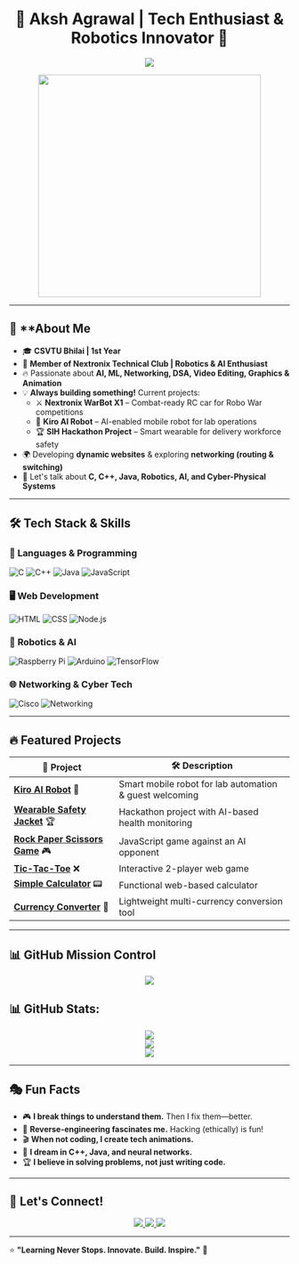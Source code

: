 <!-- 🚀 Animated Header -->
<h1 align="center">🚀 Aksh Agrawal | Tech Enthusiast & Robotics Innovator 🤖</h1>

<p align="center">
  <img src="https://readme-typing-svg.demolab.com?font=Fira+Code&weight=600&pause=1000&color=00F7FF&center=true&vCenter=true&multiline=true&width=600&height=50&lines=%E2%9C%A8+Innovating+with+Code+%7C+Exploring+AI+Robotics%E2%9C%A8" />
</p>

<p align="center">
  <img src="https://media.giphy.com/media/qgQUggAC3Pfv687qPC/giphy.gif" width="400px">
</p>

---

## 👋 **About Me
- 🎓 **CSVTU Bhilai | 1st Year**
- 🤖 **Member of Nextronix Technical Club | Robotics & AI Enthusiast**
- 🔥 Passionate about **AI, ML, Networking, DSA, Video Editing, Graphics & Animation**
- 💡 **Always building something!** Current projects:
  - ⚔️ **Nextronix WarBot X1** – Combat-ready RC car for Robo War competitions
  - 🤖 **Kiro AI Robot** – AI-enabled mobile robot for lab operations
  - 🏆 **SIH Hackathon Project** – Smart wearable for delivery workforce safety  
- 🌍 Developing **dynamic websites** & exploring **networking (routing & switching)**
- 💬 Let's talk about **C, C++, Java, Robotics, AI, and Cyber-Physical Systems**

---

## 🛠️ **Tech Stack & Skills**
### 🚀 **Languages & Programming**
![C](https://img.shields.io/badge/C-A8B9CC?style=for-the-badge&logo=c&logoColor=white)
![C++](https://img.shields.io/badge/C%2B%2B-00599C?style=for-the-badge&logo=c%2B%2B&logoColor=white)
![Java](https://img.shields.io/badge/Java-ED8B00?style=for-the-badge&logo=java&logoColor=white)
![JavaScript](https://img.shields.io/badge/JavaScript-F7DF1E?style=for-the-badge&logo=javascript&logoColor=black)

### 🖥️ **Web Development**
![HTML](https://img.shields.io/badge/HTML5-E34F26?style=for-the-badge&logo=html5&logoColor=white)
![CSS](https://img.shields.io/badge/CSS3-1572B6?style=for-the-badge&logo=css3&logoColor=white)
![Node.js](https://img.shields.io/badge/Node.js-43853D?style=for-the-badge&logo=node.js&logoColor=white)

### 🤖 **Robotics & AI**
![Raspberry Pi](https://img.shields.io/badge/Raspberry%20Pi-C51A4A?style=for-the-badge&logo=raspberry-pi&logoColor=white)
![Arduino](https://img.shields.io/badge/Arduino-00979D?style=for-the-badge&logo=arduino&logoColor=white)
![TensorFlow](https://img.shields.io/badge/TensorFlow-FF6F00?style=for-the-badge&logo=tensorflow&logoColor=white)

### 🌐 **Networking & Cyber Tech**
![Cisco](https://img.shields.io/badge/Cisco-1BA0D7?style=for-the-badge&logo=cisco&logoColor=white)
![Networking](https://img.shields.io/badge/Networking-%23F05033.svg?style=for-the-badge)

---

## 🔥 **Featured Projects**
| 🚀 **Project**  | 🛠 **Description**  |
|---------------|----------------|
| **[Kiro AI Robot](#)** 🤖 | Smart mobile robot for lab automation & guest welcoming  |
| **[Wearable Safety Jacket](#)** 🏆 | Hackathon project with AI-based health monitoring  |
| **[Rock Paper Scissors Game](#)** 🎮 | JavaScript game against an AI opponent  |
| **[Tic-Tac-Toe](#)** ❌ | Interactive 2-player web game  |
| **[Simple Calculator](#)** 📟 | Functional web-based calculator  |
| **[Currency Converter](#)** 💱 | Lightweight multi-currency conversion tool  |

---

## 📊 **GitHub Mission Control**
<p align="center">
  <img src="https://github-profile-trophy.vercel.app/?username=Aksh10&theme=radical&column=7&margin-w=10&no-bg=true&no-frame=true" />
</p>

## 📊 GitHub Stats:
<p align="center">
  <img src="https://github-readme-stats.vercel.app/api?username=Aksh-Agrawal&theme=dark&hide_border=false&include_all_commits=true&count_private=true" />
  <br/>
  <img src="https://nirzak-streak-stats.vercel.app/?user=Aksh-Agrawal&theme=dark&hide_border=false" />
  <br/>
  <img src="https://github-readme-stats.vercel.app/api/top-langs/?username=Aksh-Agrawal&theme=dark&hide_border=false&include_all_commits=true&count_private=true&layout=compact" />
</p>



---

## 🎭 **Fun Facts**
- 🎮 **I break things to understand them.** Then I fix them—better.
- 🔧 **Reverse-engineering fascinates me.** Hacking (ethically) is fun!
- 🎬 **When not coding, I create tech animations.**
- 🧠 **I dream in C++, Java, and neural networks.**
- 🏆 **I believe in solving problems, not just writing code.**

---

## 🤝 **Let's Connect!**
<p align="center">
  <a href="https://in.linkedin.com/in/aksh-agrawal-436066327" target="_blank">
    <img src="https://img.shields.io/badge/LinkedIn-0A66C2?style=for-the-badge&logo=linkedin&logoColor=white">
  </a>
  <a href="https://instagram.com/_.aksh10._" target="_blank">
    <img src="https://img.shields.io/badge/Instagram-E4405F?style=for-the-badge&logo=instagram&logoColor=white">
  </a>
  <a href="mailto:your-email@example.com">
    <img src="https://img.shields.io/badge/Email-D14836?style=for-the-badge&logo=gmail&logoColor=white">
  </a>
</p>

---

⭐ **"Learning Never Stops. Innovate. Build. Inspire."** 🚀

